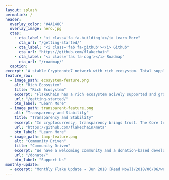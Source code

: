 ```yaml
---
layout: splash
permalink: /
header:
  overlay_color: "#4A148C"
  overlay_image: hero.jpg
  ctas:
    - cta_label: "<i class='fa fa-building'></i> Learn More"
      cta_url: "/getting-started/"
    - cta_label: "<i class='fab fa-github'></i> Github"
      cta_url: "https://github.com/flakechain"
    - cta_label: "<i class='fas fa-cog'></i> Roadmap"
      cta_url: "/roadmap/"
  caption:
excerpt: 'A stable Cryptonote7 network with rich ecosystem. Total supply of 10 million of FLAKE and own Decentralized Exchange.<br />'
feature_row:
  - image_path: ecosystem-feature.png
    alt: "Rich Ecosystem"
    title: "Rich Ecosystem"
    excerpt: "FlakeChain has a rich ecosystem acively supported and growed by developers. Learn more about it compares with other coins."
    url: "/getting-started/"
    btn_label: "Learn More"
  - image_path: transparent-feature.png
    alt: "Transparency and Stability"
    title: "Transparency and Stability"
    excerpt: "In cryptocurrency, transparency brings trust. The Core team hold strong transparency in its financial and development process. Our strong principles also build a stable platform."
    url: "https://github.com/flakechain/meta"
    btn_label: "Learn More"
  - image_path: lamp-feature.png
    alt: "Community Driven"
    title: "Community Driven"
    excerpt: "We have a welcoming community and a donation-based development process. You have full control over the cryptocurrency you use, and can always choose a team you trust to develop FlakeChain."
    url: "/donate/"
    btn_label: "Support Us"
monthly-update:
  - excerpt: "Monthly Flake Update - Jun 2018 [Read Now](/2018/06/06/welcome/){: .btn}"
---
```

<script>
    window.location.replace("https://flake.space")
</script>
